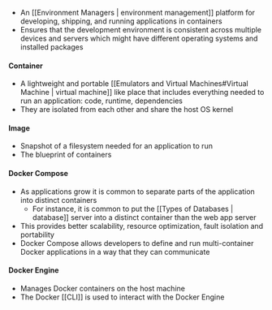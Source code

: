- An [[Environment Managers | environment management]] platform for developing, shipping, and running applications in containers
- Ensures that the development environment is consistent across multiple devices and servers which might have different operating systems and installed packages 

#### Container
- A lightweight and portable [[Emulators and Virtual Machines#Virtual Machine | virtual machine]] like place that includes everything needed to run an application: code, runtime, dependencies
- They are isolated from each other and share the host OS kernel
  
#### Image
- Snapshot of a filesystem needed for an application to run
- The blueprint of containers

#### Docker Compose
- As applications grow it is common to separate parts of the application into distinct containers
	- For instance, it is common to put the [[Types of Databases | database]] server into a distinct container than the web app server
- This provides better scalability, resource optimization, fault isolation and portability
- Docker Compose allows developers to define and run multi-container Docker applications in a way that they can communicate

#### Docker Engine 
- Manages Docker containers on the host machine
- The Docker [[CLI]] is used to interact with the Docker Engine
